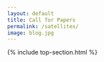 ```yaml
---
layout: default
title: Call for Papers
permalink: /satellites/
image: blog.jpg
---
```


 {% include top-section.html %}
 
